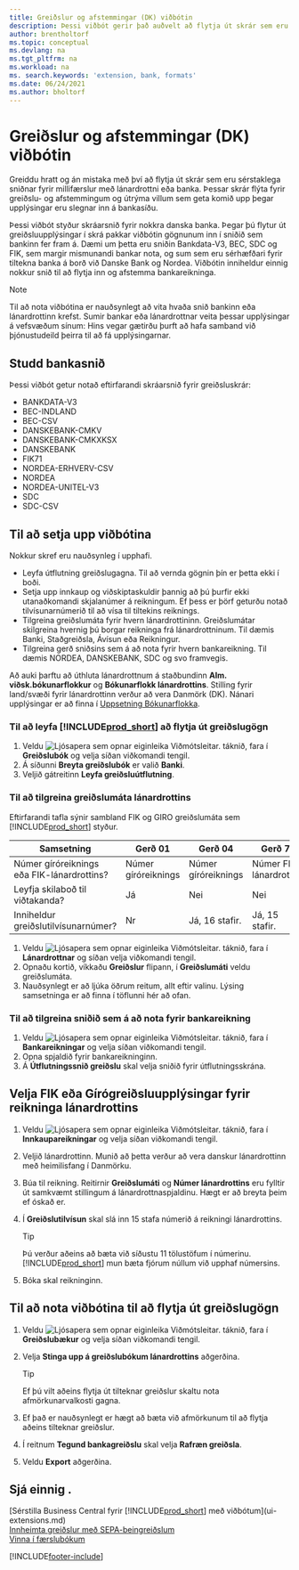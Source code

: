 ```yaml
---
title: Greiðslur og afstemmingar (DK) viðbótin
description: Þessi viðbót gerir það auðvelt að flytja út skrár sem eru forstilltar til að uppfylla kröfur banka um rafræna skráningu.
author: brentholtorf
ms.topic: conceptual
ms.devlang: na
ms.tgt_pltfrm: na
ms.workload: na
ms. search.keywords: 'extension, bank, formats'
ms.date: 06/24/2021
ms.author: bholtorf
---
```


# Greiðslur og afstemmingar (DK) viðbótin

Greiddu hratt og án mistaka með því að flytja út skrár sem eru sérstaklega sniðnar fyrir millifærslur með lánardrottni eða banka. Þessar skrár flýta fyrir greiðslu- og afstemmingum og útrýma villum sem geta komið upp þegar upplýsingar eru slegnar inn á bankasíðu.  

Þessi viðbót styður skráarsnið fyrir nokkra danska banka. Þegar þú flytur út greiðsluupplýsingar í skrá pakkar viðbótin gögnunum inn í sniðið sem bankinn fer fram á. Dæmi um þetta eru sniðin Bankdata-V3, BEC, SDC og FIK, sem margir mismunandi bankar nota, og sum sem eru sérhæfðari fyrir tiltekna banka á borð við Danske Bank og Nordea. Viðbótin inniheldur einnig nokkur snið til að flytja inn og afstemma bankareikninga.  

> [!Note]
> Til að nota viðbótina er nauðsynlegt að vita hvaða snið bankinn eða lánardrottinn krefst. Sumir bankar eða lánardrottnar veita þessar upplýsingar á vefsvæðum sínum: Hins vegar gætirðu þurft að hafa samband við þjónustudeild þeirra til að fá upplýsingarnar.  

## Studd bankasnið
Þessi viðbót getur notað eftirfarandi skráarsnið fyrir greiðsluskrár:  

* BANKDATA-V3  
* BEC-INDLAND  
* BEC-CSV  
* DANSKEBANK-CMKV  
* DANSKEBANK-CMKXKSX  
* DANSKEBANK  
* FIK71  
* NORDEA-ERHVERV-CSV  
* NORDEA  
* NORDEA-UNITEL-V3  
* SDC  
* SDC-CSV  

## Til að setja upp viðbótina

Nokkur skref eru nauðsynleg í upphafi.  

* Leyfa útflutning greiðslugagna. Til að vernda gögnin þín er þetta ekki í boði.  
* Setja upp innkaup og viðskiptaskuldir þannig að þú þurfir ekki utanaðkomandi skjalanúmer á reikningum. Ef þess er þörf geturðu notað tilvísunarnúmerið til að vísa til tiltekins reiknings.  
* Tilgreina greiðslumáta fyrir hvern lánardrottininn. Greiðslumátar skilgreina hvernig þú borgar reikninga frá lánardrottninum. Til dæmis Banki, Staðgreiðsla, Ávísun eða Reikningur.  
* Tilgreina gerð sniðsins sem á að nota fyrir hvern bankareikning. Til dæmis NORDEA, DANSKEBANK, SDC og svo framvegis.  

Að auki þarftu að úthluta lánardrottnum á staðbundinn **Alm. viðsk.bókunarflokkur** og **Bókunarflokk lánardrottins**. Stilling fyrir land/svæði fyrir lánardrottinn verður að vera Danmörk (DK). Nánari upplýsingar er að finna í [Uppsetning Bókunarflokka](finance-posting-groups.md).  

### Til að leyfa [!INCLUDE[prod_short](includes/prod_short.md)] að flytja út greiðslugögn

1. Veldu ![Ljósapera sem opnar eiginleika Viðmótsleitar.](media/ui-search/search_small.png "Segðu mér hvað þú vilt gera") táknið, fara í **Greiðslubók** og velja síðan viðkomandi tengil.  
2. Á síðunni **Breyta greiðslubók** er valið **Banki**.  
3. Veljið gátreitinn **Leyfa greiðsluútflutning**.  

### Til að tilgreina greiðslumáta lánardrottins

Eftirfarandi tafla sýnir sambland FIK og GIRO greiðslumáta sem [!INCLUDE[prod_short](includes/prod_short.md)] styður.

|Samsetning|Gerð 01 | Gerð 04 | Gerð 71 | Gerð 73 |
|----|--------|---------|---------|---------|
|Númer gíróreiknings eða FIK-lánardrottins? | Númer gíróreiknings | Númer gíróreiknings | Númer FIK-lánardrottins | Númer FIK-lánardrottins|
|Leyfja skilaboð til viðtakanda? | Já |Nei |Nei | Já |
|Inniheldur greiðslutilvísunarnúmer? | Nr | Já, 16 stafir. | Já, 15 stafir. | Nr|

1. Veldu ![Ljósapera sem opnar eiginleika Viðmótsleitar.](media/ui-search/search_small.png "Segðu mér hvað þú vilt gera") táknið, fara í **Lánardrottnar** og síðan velja viðkomandi tengil.  
2. Opnaðu kortið, víkkaðu **Greiðslur** flipann, í **Greiðslumáti** veldu greiðslumáta.  
3. Nauðsynlegt er að ljúka öðrum reitum, allt eftir valinu. Lýsing samsetninga er að finna í töflunni hér að ofan.  

### Til að tilgreina sniðið sem á að nota fyrir bankareikning

1. Veldu ![Ljósapera sem opnar eiginleika Viðmótsleitar.](media/ui-search/search_small.png "Segðu mér hvað þú vilt gera") táknið, fara í **Bankareikningar** og velja síðan viðkomandi tengil.  
2. Opna spjaldið fyrir bankareikninginn.  
3. Á **Útflutningssnið greiðslu** skal velja sniðið fyrir útflutningsskrána.  

## Velja FIK eða Gírógreiðsluupplýsingar fyrir reikninga lánardrottins

1. Veldu ![Ljósapera sem opnar eiginleika Viðmótsleitar.](media/ui-search/search_small.png "Segðu mér hvað þú vilt gera") táknið, fara í **Innkaupareikningar** og velja síðan viðkomandi tengil.
2. Veljið lánardrottinn. Munið að þetta verður að vera danskur lánardrottinn með heimilisfang í Danmörku.
3. Búa til reikning. Reitirnir **Greiðslumáti** og **Númer lánardrottins** eru fylltir út samkvæmt stillingum á lánardrottnaspjaldinu. Hægt er að breyta þeim ef óskað er.
4. Í **Greiðslutilvísun** skal slá inn 15 stafa númerið á reikningi lánardrottins.  

    > [!Tip]
    > Þú verður aðeins að bæta við síðustu 11 tölustöfum í númerinu. [!INCLUDE[prod_short](includes/prod_short.md)] mun bæta fjórum núllum við upphaf númersins.  

5. Bóka skal reikninginn.

## Til að nota viðbótina til að flytja út greiðslugögn

1. Veldu ![Ljósapera sem opnar eiginleika Viðmótsleitar.](media/ui-search/search_small.png "Segðu mér hvað þú vilt gera") táknið, fara í **Greiðslubækur** og velja síðan viðkomandi tengil.  
2. Velja **Stinga upp á greiðslubókum lánardrottins** aðgerðina.  

    > [!Tip]
    > Ef þú vilt aðeins flytja út tilteknar greiðslur skaltu nota afmörkunarvalkosti gagna.  

3. Ef það er nauðsynlegt er hægt að bæta við afmörkunum til að flytja aðeins tilteknar greiðslur.  
4. Í reitnum **Tegund bankagreiðslu** skal velja **Rafræn greiðsla**.  
5. Veldu **Export** aðgerðina.  

## Sjá einnig .

[Sérstilla Business Central fyrir [!INCLUDE[prod_short](includes/prod_short.md)] með viðbótum](ui-extensions.md)  
[Innheimta greiðslur með SEPA-beingreiðslum](finance-collect-payments-with-sepa-direct-debit.md)  
[Vinna í færslubókum](ui-work-general-journals.md)  


[!INCLUDE[footer-include](includes/footer-banner.md)]